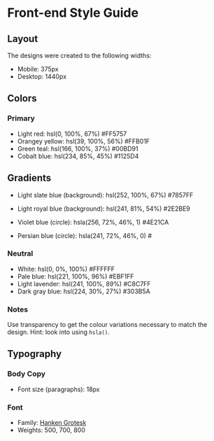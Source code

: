 # Front-end Style Guide

## Layout

The designs were created to the following widths:

- Mobile: 375px
- Desktop: 1440px

## Colors

### Primary

- Light red: hsl(0, 100%, 67%) #FF5757
- Orangey yellow: hsl(39, 100%, 56%) #FFB01F
- Green teal: hsl(166, 100%, 37%) #00BD91
- Cobalt blue: hsl(234, 85%, 45%) #1125D4

## Gradients

- Light slate blue (background): hsl(252, 100%, 67%) #7857FF
- Light royal blue (background): hsl(241, 81%, 54%) #2E2BE9

- Violet blue (circle): hsla(256, 72%, 46%, 1) #4E21CA
- Persian blue (circle): hsla(241, 72%, 46%, 0) #



### Neutral

- White: hsl(0, 0%, 100%) #FFFFFF
- Pale blue: hsl(221, 100%, 96%) #EBF1FF
- Light lavender: hsl(241, 100%, 89%) #C8C7FF
- Dark gray blue: hsl(224, 30%, 27%) #303B5A

### Notes

Use transparency to get the colour variations necessary to match the design. Hint: look into using `hsla()`.

## Typography

### Body Copy

- Font size (paragraphs): 18px

### Font

- Family: [Hanken Grotesk](https://fonts.google.com/specimen/Hanken+Grotesk)
- Weights: 500, 700, 800
